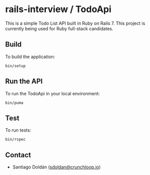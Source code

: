 # rails-interview / TodoApi

This is a simple Todo List API built in Ruby on Rails 7. This project is currently being used for Ruby full-stack candidates.

## Build

To build the application:

`bin/setup`

## Run the API

To run the TodoApi in your local environment:

`bin/puma`

## Test

To run tests:

`bin/rspec`

## Contact

- Santiago Doldán (sdoldan@crunchloop.io)